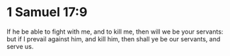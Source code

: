 # 1 Samuel 17:9

If he be able to fight with me, and to kill me, then will we be your servants: but if I prevail against him, and kill him, then shall ye be our servants, and serve us.